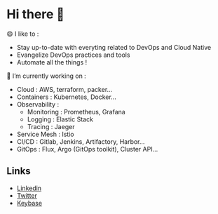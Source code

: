 # Hi there 👋

<!--
**yogeek/yogeek** is a ✨ _special_ ✨ repository because its `README.md` (this file) appears on your GitHub profile.

Here are some ideas to get you started:

- 🔭 I’m currently working on ...
- 🌱 I’m currently learning ...
- 👯 I’m looking to collaborate on ...
- 🤔 I’m looking for help with ...
- 💬 Ask me about ...
- 📫 How to reach me: ...
- 😄 Pronouns: ...
- ⚡ Fun fact: ...
-->

😄 I like to :
- Stay up-to-date with everyting related to DevOps and Cloud Native
- Evangelize DevOps practices and tools
- Automate all the things ! 

🔭 I’m currently working on :
- Cloud : AWS, terraform, packer...
- Containers : Kubernetes, Docker...
- Observability : 
  - Monitoring : Prometheus, Grafana
  - Logging : Elastic Stack
  - Tracing : Jaeger
- Service Mesh : Istio
- CI/CD : Gitlab, Jenkins, Artifactory, Harbor... 
- GitOps : Flux, Argo (GitOps toolkit), Cluster API...

## Links

* [Linkedin](https://www.linkedin.com/in/gdupin/)
* [Twitter](https://twitter.com/meyogeek)
* [Keybase](https://keybase.io/gdupin)
